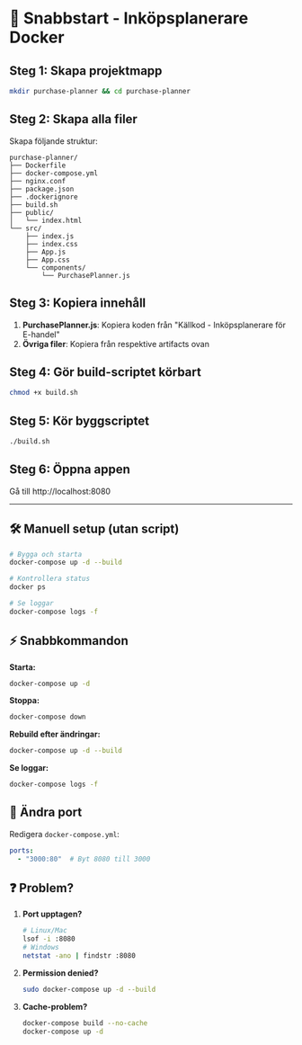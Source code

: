 # 🚀 Snabbstart - Inköpsplanerare Docker

## Steg 1: Skapa projektmapp
```bash
mkdir purchase-planner && cd purchase-planner
```

## Steg 2: Skapa alla filer

Skapa följande struktur:
```
purchase-planner/
├── Dockerfile
├── docker-compose.yml
├── nginx.conf
├── package.json
├── .dockerignore
├── build.sh
├── public/
│   └── index.html
└── src/
    ├── index.js
    ├── index.css
    ├── App.js
    ├── App.css
    └── components/
        └── PurchasePlanner.js
```

## Steg 3: Kopiera innehåll

1. **PurchasePlanner.js**: Kopiera koden från "Källkod - Inköpsplanerare för E-handel"
2. **Övriga filer**: Kopiera från respektive artifacts ovan

## Steg 4: Gör build-scriptet körbart
```bash
chmod +x build.sh
```

## Steg 5: Kör byggscriptet
```bash
./build.sh
```

## Steg 6: Öppna appen
Gå till http://localhost:8080

---

## 🛠️ Manuell setup (utan script)

```bash
# Bygga och starta
docker-compose up -d --build

# Kontrollera status
docker ps

# Se loggar
docker-compose logs -f
```

## ⚡ Snabbkommandon

**Starta:**
```bash
docker-compose up -d
```

**Stoppa:**
```bash
docker-compose down
```

**Rebuild efter ändringar:**
```bash
docker-compose up -d --build
```

**Se loggar:**
```bash
docker-compose logs -f
```

## 🔧 Ändra port

Redigera `docker-compose.yml`:
```yaml
ports:
  - "3000:80"  # Byt 8080 till 3000
```

## ❓ Problem?

1. **Port upptagen?**
   ```bash
   # Linux/Mac
   lsof -i :8080
   # Windows
   netstat -ano | findstr :8080
   ```

2. **Permission denied?**
   ```bash
   sudo docker-compose up -d --build
   ```

3. **Cache-problem?**
   ```bash
   docker-compose build --no-cache
   docker-compose up -d
   ```

